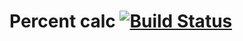 # Percent calc [![Build Status](https://travis-ci.org/MaximUsa/percentCalc.svg?branch=master)](https://travis-ci.org/MaximUsa/percentCalc)

